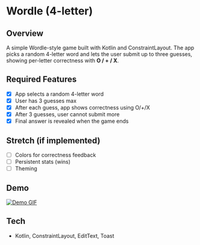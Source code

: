 # Wordle (4-letter)

## Overview
A simple Wordle-style game built with Kotlin and ConstraintLayout. The app picks a random 4-letter word and lets the user submit up to three guesses, showing per-letter correctness with **O / + / X**.

## Required Features
- [x] App selects a random 4-letter word
- [x] User has 3 guesses max
- [x] After each guess, app shows correctness using O/+/X
- [x] After 3 guesses, user cannot submit more
- [x] Final answer is revealed when the game ends

## Stretch (if implemented)
- [ ] Colors for correctness feedback
- [ ] Persistent stats (wins)
- [ ] Theming

## Demo
[![Demo GIF](INSERT_RAW_GIF_URL_HERE)](https://github.com/t4rrxnce/Wordle/blob/7165139911e1674d117ed27f7faa3f6592ddff23/Untitled%20design%20(1).gif) 

## Tech
- Kotlin, ConstraintLayout, EditText, Toast
